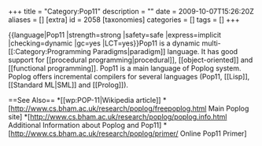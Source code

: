 +++
title = "Category:Pop11"
description = ""
date = 2009-10-07T15:26:20Z
aliases = []
[extra]
id = 2058
[taxonomies]
categories = []
tags = []
+++

{{language|Pop11
|strength=strong
|safety=safe
|express=implicit
|checking=dynamic
|gc=yes
|LCT=yes}}Pop11 is a dynamic multi-[[:Category:Programming Paradigms|paradigm]] language. It has good support for [[procedural programming|procedural]], [[object-oriented]] and [[functional programming]]. Pop11 is a main language of Poplog system. Poplog offers incremental compilers for several languages (Pop11, [[Lisp]], [[Standard ML|SML]] and [[Prolog]]).

==See Also==
*[[wp:POP-11|Wikipedia article]]
*[http://www.cs.bham.ac.uk/research/poplog/freepoplog.html Main Poplog site]
*[http://www.cs.bham.ac.uk/research/poplog/poplog.info.html Additional Information about Poplog and Pop11]
*[http://www.cs.bham.ac.uk/research/poplog/primer/ Online Pop11 Primer]
